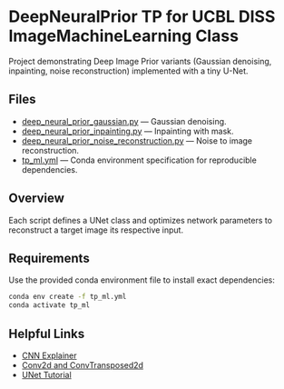 # DeepNeuralPrior TP for UCBL DISS ImageMachineLearning Class

Project demonstrating Deep Image Prior variants (Gaussian denoising, inpainting, noise reconstruction) implemented with a tiny U-Net.

## Files
- [deep_neural_prior_gaussian.py](deep_neural_prior_gaussian.py) — Gaussian denoising.
- [deep_neural_prior_inpainting.py](deep_neural_prior_inpainting.py) — Inpainting with mask.
- [deep_neural_prior_noise_reconstruction.py](deep_neural_prior_noise_reconstruction.py) — Noise to image reconstruction.
- [tp_ml.yml](tp_ml.yml) — Conda environment specification for reproducible dependencies.

## Overview
Each script defines a UNet class and optimizes network parameters to reconstruct a target image its respective input.

## Requirements
Use the provided conda environment file to install exact dependencies:

```sh
conda env create -f tp_ml.yml
conda activate tp_ml
```

## Helpful Links
- [CNN Explainer](https://poloclub.github.io/cnn-explainer/)
- [Conv2d and ConvTransposed2d](https://indico.cern.ch/event/996880/contributions/4188468/attachments/2193001/3706891/ChiakiYanagisawa_20210219_Conv2d_and_ConvTransposed2d.pdf)
- [UNet Tutorial](https://www.kaggle.com/code/akshitsharma1/unet-architecture-explained-in-one-shot-tutorial/notebook)
